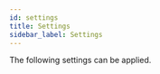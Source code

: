 ```yaml
---
id: settings
title: Settings
sidebar_label: Settings
---
```


The following settings can be applied.

